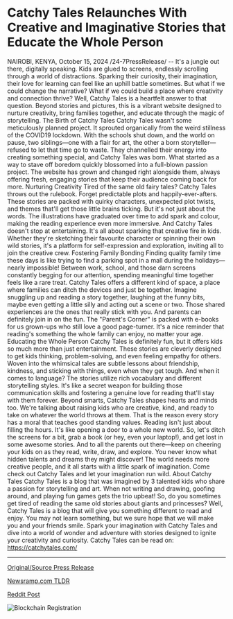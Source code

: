 # Catchy Tales Relaunches With Creative and Imaginative Stories that Educate the Whole Person

NAIROBI, KENYA, October 15, 2024 /24-7PressRelease/ -- It's a jungle out there, digitally speaking. Kids are glued to screens, endlessly scrolling through a world of distractions. Sparking their curiosity, their imagination, their love for learning can feel like an uphill battle sometimes. But what if we could change the narrative? What if we could build a place where creativity and connection thrive?  Well, Catchy Tales is a heartfelt answer to that question. Beyond stories and pictures, this is a vibrant website designed to nurture creativity, bring families together, and educate through the magic of storytelling.  The Birth of Catchy Tales Catchy Tales wasn't some meticulously planned project. It sprouted organically from the weird stillness of the COVID19 lockdown. With the schools shut down, and the world on pause, two siblings—one with a flair for art, the other a born storyteller—refused to let that time go to waste.  They channelled their energy into creating something special, and Catchy Tales was born. What started as a way to stave off boredom quickly blossomed into a full-blown passion project. The website has grown and changed right alongside them, always offering fresh, engaging stories that keep their audience coming back for more.  Nurturing Creativity  Tired of the same old fairy tales? Catchy Tales throws out the rulebook. Forget predictable plots and happily-ever-afters. These stories are packed with quirky characters, unexpected plot twists, and themes that'll get those little brains ticking. But it's not just about the words. The illustrations have graduated over time to add spark and colour, making the reading experience even more immersive.   And Catchy Tales doesn't stop at entertaining. It's all about sparking that creative fire in kids. Whether they're sketching their favourite character or spinning their own wild stories, it's a platform for self-expression and exploration, inviting all to join the creative crew.   Fostering Family Bonding  Finding quality family time these days is like trying to find a parking spot in a mall during the holidays—nearly impossible! Between work, school, and those darn screens constantly begging for our attention, spending meaningful time together feels like a rare treat. Catchy Tales offers a different kind of space, a place where families can ditch the devices and just be together.  Imagine snuggling up and reading a story together, laughing at the funny bits, maybe even getting a little silly and acting out a scene or two. Those shared experiences are the ones that really stick with you.   And parents can definitely join in on the fun. The "Parent's Corner" is packed with e-books for us grown-ups who still love a good page-turner. It's a nice reminder that reading's something the whole family can enjoy, no matter your age.  Educating the Whole Person Catchy Tales is definitely fun, but it offers kids so much more than just entertainment. These stories are cleverly designed to get kids thinking, problem-solving, and even feeling empathy for others. Woven into the whimsical tales are subtle lessons about friendship, kindness, and sticking with things, even when they get tough.  And when it comes to language? The stories utilize rich vocabulary and different storytelling styles. It's like a secret weapon for building those communication skills and fostering a genuine love for reading that'll stay with them forever.   Beyond smarts, Catchy Tales shapes hearts and minds too. We're talking about raising kids who are creative, kind, and ready to take on whatever the world throws at them. That is the reason every story has a moral that teaches good standing values.  Reading isn't just about filling the hours. It's like opening a door to a whole new world. So, let's ditch the screens for a bit, grab a book (or hey, even your laptop!), and get lost in some awesome stories.  And to all the parents out there—keep on cheering your kids on as they read, write, draw, and explore. You never know what hidden talents and dreams they might discover!   The world needs more creative people, and it all starts with a little spark of imagination. Come check out Catchy Tales and let your imagination run wild.  About Catchy Tales  Catchy Tales is a blog that was imagined by 3 talented kids who share a passion for storytelling and art.   When not writing and drawing, goofing around, and playing fun games gets the trio upbeat! So, do you sometimes get tired of reading the same old stories about giants and princesses? Well, Catchy Tales is a blog that will give you something different to read and enjoy. You may not learn something, but we sure hope that we will make you and your friends smile.  Spark your imagination with Catchy Tales and dive into a world of wonder and adventure with stories designed to ignite your creativity and curiosity.  Catchy Tales can be read on: https://catchytales.com/ 

---

[Original/Source Press Release](https://www.24-7pressrelease.com/press-release/515187/catchy-tales-relaunches-with-creative-and-imaginative-stories-that-educate-the-whole-person)
                    

[Newsramp.com TLDR](None) 



[Reddit Post](https://www.reddit.com/r/newsramp/comments/1g422fi/catchy_tales_a_creative_haven_for_kids_and/) 



![Blockchain Registration](https://cdn.newsramp.app/24-7PressRelease/qrcode/2410/15/wolfTpO2.webp)